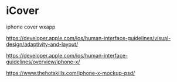 # iCover
iphone cover wxapp

https://developer.apple.com/ios/human-interface-guidelines/visual-design/adaptivity-and-layout/

https://developer.apple.com/ios/human-interface-guidelines/overview/iphone-x/

https://www.thehotskills.com/iphone-x-mockup-psd/

